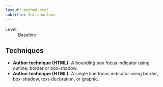 ```yaml
---
layout: method.html
subtitle: Introduction
---
```


<dl class="method-card">
  <div>
    <dt>Level:</dt>
    <dd>Baseline</dd>
  </div>
</dl>

## Techniques

* **Author technique (HTML):** A bounding box focus indicator using outline, border or box-shadow.
* **Author technique (HTML):** A single line focus indicator using border, box-shadow, text-decoration, or graphic.